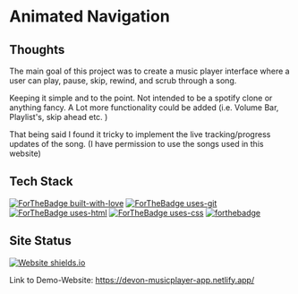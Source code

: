 # Animated Navigation 

## Thoughts

The main goal of this project was to create a music player interface where a user can play, pause, skip, rewind, and scrub through a song.

Keeping it simple and to the point.  Not intended to be a spotify clone or anything fancy.
A Lot more functionality could be added  (i.e. Volume Bar, Playlist's, skip ahead etc. )

That being said I found it tricky to implement the live tracking/progress updates of the song.
(I have permission to use the songs used in this website)


## Tech Stack
[![ForTheBadge built-with-love](http://ForTheBadge.com/images/badges/built-with-love.svg)](https://github.com/sahiljamwal)
[![ForTheBadge uses-git](http://ForTheBadge.com/images/badges/uses-git.svg)](https://GitHub.com/)
[![ForTheBadge uses-html](http://ForTheBadge.com/images/badges/uses-html.svg)](http://ForTheBadge.com)
[![ForTheBadge uses-css](http://ForTheBadge.com/images/badges/uses-css.svg)](http://ForTheBadge.com)
[![forthebadge](https://forthebadge.com/images/badges/made-with-javascript.svg)](https://forthebadge.com)


## Site Status
[![Website shields.io](https://img.shields.io/website-up-down-green-red/http/shields.io.svg)](http://shields.io/)

Link to Demo-Website:  https://devon-musicplayer-app.netlify.app/
